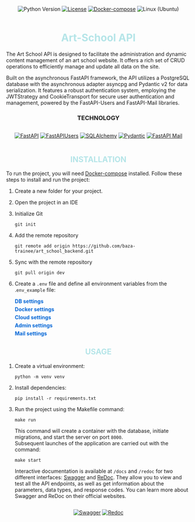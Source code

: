 <div class="badge_container" style="display: flex; justify-content: center;">

![Python Version](https://img.shields.io/badge/python-3.11-blue.svg)
[![License](https://img.shields.io/badge/license-MIT-green.svg)](https://opensource.org/licenses/MIT)
[![Docker-compose](https://img.shields.io/badge/docker-compose-orange.svg)](https://www.digitalocean.com/community/tutorials/how-to-install-and-use-docker-compose-on-ubuntu-22-04)
![Linux (Ubuntu)](https://img.shields.io/badge/linux-ubuntu-green.svg)
</div>
<h1 align="center" style="color: #B5E5E8;">Art-School API</h1>

The Art School API is designed to facilitate the administration and dynamic content management of an art school website. It offers a rich set of CRUD operations to efficiently manage and update all data on the site.

Built on the asynchronous FastAPI framework, the API utilizes a PostgreSQL database with the asynchronous adapter asyncpg and Pydantic v2 for data serialization. It features a robust authentication system, employing the JWTStrategy and CookieTransport for secure user authentication and management, powered by the FastAPI-Users and FastAPI-Mail libraries.

<h3 align="center">TECHNOLOGY</h3>
<div class="badge_container" style="display: flex; justify-content: center;">

  [![FastAPI][FastAPI-badge]][FastAPI-url]
  [![FastAPIUsers][FastAPIUsers-badge]][FastAPIUsers-url]
  [![SQLAlchemy][SQLAlchemy-badge]][SQLAlchemy-url]
  [![Pydantic][Pydantic-badge]][Pydantic-url]
  [![FastAPI Mail][FastAPIMail-badge]][FastAPIMail-url]
</div>

<h2 align="center" style="color: #B5E5E8;">INSTALLATION</h2>

To run the project, you will need [Docker-compose](https://www.digitalocean.com/community/tutorials/how-to-install-and-use-docker-compose-on-ubuntu-22-04) installed. Follow these steps to install and run the project:

1. Create a new folder for your project.

2. Open the project in an IDE

3. Initialize Git

    ```
    git init
    ```
4. Add the remote repository
    ```
    git remote add origin https://github.com/baza-trainee/art_school_backend.git
    ```
5. Sync with the remote repository

    ```
    git pull origin dev
    ```
6. Create a `.env` file and define all environment variables from the .`env_example` file:
    <details class="custom-details">
    <summary><b>DB settings</b></summary>
    <p class="custom-details-description"><i>Variables for database and the project configuration.</i></p>

    <b class="variable-name">DB_HOST</b>=<span class="variable-value">localhost</span><br>
    <b class="variable-name">DB_PORT</b>=<span class="variable-value">5432</span><br>
    <b class="variable-name">DB_NAME</b>=<span class="variable-value">school_db</span><br>
    <b class="variable-name">DB_USER</b>=<span class="variable-value">admin</span><br>
    <b class="variable-name">DB_PASS</b>=<span class="variable-value">admin</span><br>
    <b class="variable-name">BASE_URL</b>=<span class="variable-value">http://localhost:8000</span><br>
    <b class="variable-name">SECRET_AUTH</b>=<span class="variable-value">SECRET</span>
    </details>

    <details class="custom-details">
    <summary><b>Docker settings</b></summary>
    <p class="custom-details-description"><i>Variable for configuring Docker containers.</i></p>

    <b class="variable-name">POSTGRES_DB</b>=<span class="variable-value">school_db</span><br>
    <b class="variable-name">POSTGRES_USER</b>=<span class="variable-value">admin</span><br>
    <b class="variable-name">POSTGRES_PASSWORD</b>=<span class="variable-value">admin</span>
    </details>

    <details class="custom-details">
    <summary><b>Cloud settings</b></summary>
    <p class="custom-details-description"><i>Variables for configuring Cloudinary cloud service.</i></p>

    <b class="variable-name">CLOUD_NAME</b>=<span class="variable-value">cloudname</span><br>
    <b class="variable-name">API_KEY</b>=<span class="variable-value">1234567890</span><br>
    <b class="variable-name">API_SECRET</b>=<span class="variable-value">1s2e3c4r5e6t</span>
    </details>

    <details class="custom-details">
    <summary><b>Admin settings</b></summary>
    <p class="custom-details-description"><i>Variables for initialization of superuser (administrator).</i></p>

    <b class="variable-name">ADMIN_USERNAME</b>=<span class="variable-value">admin@example.com</span><br>
    <b class="variable-name">ADMIN_PASSWORD</b>=<span class="variable-value">Admin123$</span>
    </details>

    <details class="custom-details">
    <summary><b>Mail settings</b></summary>
    <p class="custom-details-description"><i>Variables for configuring FastAPI-Mail service.</i></p>

    <b class="variable-name">EMAIL_HOST</b>=<span class="variable-value">outlook.office365.com or smtp.gmail.com</span><br>
    <b class="variable-name">EMAIL_USER</b>=<span class="variable-value">your email</span><br>
    <b class="variable-name">EMAIL_PASSWORD</b>=<span class="variable-value">Password or Key (if use gmail)</span>
    </details>


<h2 align="center" style="color: #B5E5E8;">USAGE</h2>

1. Create a virtual environment:
    ```
    python -m venv venv
    ```
2. Install dependencies:
    ```
    pip install -r requirements.txt
    ```
3. Run the project using the Makefile command:
    ```
    make run
    ```
    This command will create a container with the database, initiate migrations, and start the server on port `8000`.<br>
    Subsequent launches of the application are carried out with the command:
    ```
    make start
    ```
    Interactive documentation is available at `/docs` and `/redoc` for two different interfaces: [Swagger](https://swagger.io/) and [ReDoc](https://redoc.ly/). They allow you to view and test all the API endpoints, as well as get information about the parameters, data types, and response codes. You can learn more about Swagger and ReDoc on their official websites.
<div class="badge_container" style="display: flex; justify-content: center;">

[![Swagger][Swagger-badge]][Swagger-url]
[![Redoc][Redoc-badge]][Redoc-url]
</div>


<style>
  .custom-details summary {
    list-style: none;
    cursor: pointer;
    color: #0366d6;
  }

  .custom-details[open] summary {
    color: #1f6feb;
  }

  .custom-details > * {
    margin-top: 5px;
  }

  .custom-details-description {
    color: #6a737d;
    font-style: italic;
  }

  .variable-name {
    color: orange;
  }

  .variable-value {
    color: #40AEE6;
  }
</style>



[FastAPI-badge]: https://img.shields.io/badge/FastAPI-005571?style=for-the-badge&logo=fastapi

[FastAPI-url]: https://fastapi.tiangolo.com/

[FastAPIUsers-badge]: https://img.shields.io/badge/FastAPI%20Users-ef5552?style=for-the-badge

[FastAPIUsers-url]: https://fastapi-users.github.io/fastapi-users

[SQLAlchemy-badge]: https://img.shields.io/badge/sqlalchemy-fbfbfb?style=for-the-badge

[SQLAlchemy-url]: https://www.sqlalchemy.org/

[Pydantic-badge]: https://img.shields.io/badge/Pydantic-14354C?style=for-the-badge&logo=Pydantic

[Pydantic-url]: https://pydantic-docs.helpmanual.io/

[FastAPIMail-badge]: https://img.shields.io/badge/FastAPI%20Mail-0078D4?style=for-the-badge

[FastAPIMail-url]: https://pypi.org/project/fastapi-mail/

[Swagger-badge]: https://img.shields.io/badge/Swagger-85EA2D?style=for-the-badge&logo=swagger&logoColor=black

[Swagger-url]: https://swagger.io/

[Redoc-badge]: https://img.shields.io/badge/Redoc-8A2BE2?style=for-the-badge&logo=redoc&logoColor=white

[Redoc-url]: https://redoc.ly/
